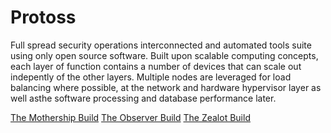 # Protoss
Full spread security operations interconnected and automated tools suite using only open source software.  Built upon scalable computing concepts, each layer of function contains a number of devices that can scale out indepently of the other layers.  Multiple nodes are leveraged for load balancing where possible, at the network and hardware hypervisor layer as well asthe software processing and database performance later.

[The Mothership Build](https://github.com/arosenmund/Protoss/blob/master/mothership/mothership.md)
[The Observer Build](https://github.com/arosenmund/Protoss/blob/master/observer/observer.md)
[The Zealot Build](https://github.com/arosenmund/Protoss/blob/master/zealot/zealot.md)
##
